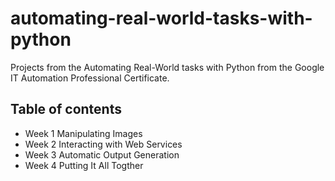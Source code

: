 # automating-real-world-tasks-with-python

Projects from the Automating Real-World tasks with Python from the Google IT Automation Professional Certificate. 

## Table of contents

- Week 1 Manipulating Images
- Week 2 Interacting with Web Services
- Week 3 Automatic Output Generation
- Week 4 Putting It All Togther 

